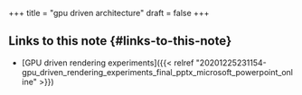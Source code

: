 +++
title = "gpu driven architecture"
draft = false
+++

## Links to this note {#links-to-this-note}

-   [GPU driven rendering experiments]({{< relref "20201225231154-gpu_driven_rendering_experiments_final_pptx_microsoft_powerpoint_online" >}})
